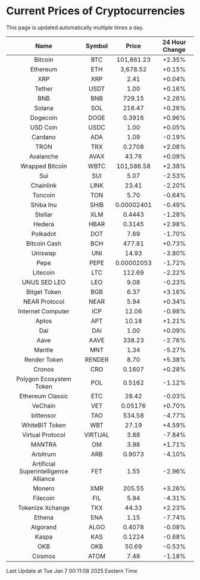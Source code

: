 # Current Prices of Cryptocurrencies
This page is updated automatically multiple times a day.

| Name | Symbol | Price | 24 Hour Change |
| :---: |:---:| :---: | :---: |
| Bitcoin | BTC | 101,861.23 | +2.35% |
| Ethereum | ETH | 3,678.52 | +0.15% |
| XRP | XRP | 2.41 | +0.04% |
| Tether | USDT | 1.00 | +0.16% |
| BNB | BNB | 729.15 | +2.26% |
| Solana | SOL | 216.47 | +0.26% |
| Dogecoin | DOGE | 0.3916 | +0.96% |
| USD Coin | USDC | 1.00 | +0.05% |
| Cardano | ADA | 1.09 | -0.19% |
| TRON | TRX | 0.2708 | +2.08% |
| Avalanche | AVAX | 43.76 | +0.09% |
| Wrapped Bitcoin | WBTC | 101,586.58 | +2.38% |
| Sui | SUI | 5.07 | -2.53% |
| Chainlink | LINK | 23.41 | -2.20% |
| Toncoin | TON | 5.70 | -0.64% |
| Shiba Inu | SHIB | 0.00002401 | -0.49% |
| Stellar | XLM | 0.4443 | -1.28% |
| Hedera | HBAR | 0.3145 | +2.98% |
| Polkadot | DOT | 7.69 | -1.70% |
| Bitcoin Cash | BCH | 477.81 | +0.73% |
| Uniswap | UNI | 14.93 | -3.80% |
| Pepe | PEPE | 0.00002053 | -1.72% |
| Litecoin | LTC | 112.69 | -2.22% |
| UNUS SED LEO | LEO | 9.08 | -0.23% |
| Bitget Token | BGB | 6.37 | +3.16% |
| NEAR Protocol | NEAR | 5.94 | +0.34% |
| Internet Computer | ICP | 12.06 | -0.98% |
| Aptos | APT | 10.18 | +1.21% |
| Dai | DAI | 1.00 | +0.09% |
| Aave | AAVE | 338.23 | -2.76% |
| Mantle | MNT | 1.34 | -5.27% |
| Render Token | RENDER | 8.70 | +5.38% |
| Cronos | CRO | 0.1607 | +0.28% |
| Polygon Ecosystem Token | POL | 0.5162 | -1.12% |
| Ethereum Classic | ETC | 28.42 | -0.03% |
| VeChain | VET | 0.05176 | +0.70% |
| bittensor | TAO | 534.58 | -4.77% |
| WhiteBIT Token | WBT | 27.19 | +4.59% |
| Virtual Protocol | VIRTUAL | 3.88 | -7.84% |
| MANTRA | OM | 3.98 | +1.71% |
| Arbitrum | ARB | 0.9073 | -4.10% |
| Artificial Superintelligence Alliance | FET | 1.55 | -2.96% |
| Monero | XMR | 205.55 | +3.26% |
| Filecoin | FIL | 5.94 | -4.31% |
| Tokenize Xchange | TKX | 44.33 | +2.23% |
| Ethena | ENA | 1.15 | -7.74% |
| Algorand | ALGO | 0.4078 | -0.08% |
| Kaspa | KAS | 0.1224 | -0.68% |
| OKB | OKB | 50.69 | -0.53% |
| Cosmos | ATOM | 7.48 | -1.18% |

Last Update at Tue Jan  7 00:11:08 2025 Eastern Time